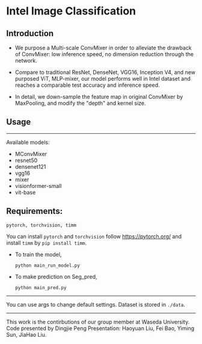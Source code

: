 # Intel Image Classification

## Introduction
* We purpose a Multi-scale ConvMixer in order to
alleviate the drawback of ConvMixer: low inference speed, 
no dimension reduction through the network.

* Compare to traditional ResNet, DenseNet, VGG16, Inception V4, and 
new purposed ViT, MLP-mixer, our model performs well in Intel dataset and reaches a comparable 
test accuracy and inference speed.

* In detail, we down-sample the feature map in original ConvMixer by MaxPooling,
and modify the "depth" and kernel size.

## Usage
--------------------------------
Available models: 
* MConvMixer
* resnet50
* densenet121
* vgg16 
* mixer 
* visionformer-small
* vit-base

## Requirements:
    pytorch, torchvision, timm

You can install `pytorch` and `torchvision` follow https://pytorch.org/
and install `timm` by `pip install timm`.

* To train the model, 

   
   `python main_run_model.py` 

* To make prediction on Seg_pred,

    `python main_pred.py`
--- 
You can use args to change default settings.
Dataset is stored in `./data`.

--------------------------------
This work is the contirbutions of our group member at Waseda University.
Code presented by Dingjie Peng
Presentation: Haoyuan Liu, Fei Bao, Yiming Sun, JiaHao Liu.
